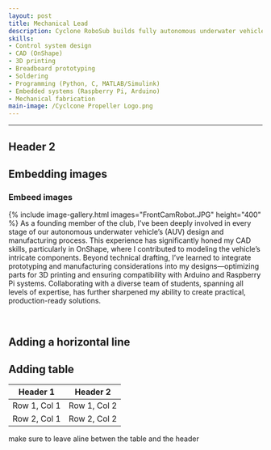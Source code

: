 ```yaml
---
layout: post
title: Mechanical Lead
description: Cyclone RoboSub builds fully autonomous underwater vehicles (AUVs) for international competition and research, empowering students to master robotics at UC Davis. As Mechanical Lead, I designed the control system and derived critical propulsion equations to ensure precise underwater performance. I also developed a torpedo launcher, ball dropper, and internal housing structure, enhancing the AUV’s functionality. Beyond the vehicle, I created 'RoboCart,' a bike-towable trailer that streamlines transport to competition sites. Off the workshop floor, I collaborated with our PR team to secure sponsorships, raising over $12,000 to fuel our mission.
skills: 
- Control system design
- CAD (OnShape)
- 3D printing
- Breadboard prototyping
- Soldering
- Programming (Python, C, MATLAB/Simulink)
- Embedded systems (Raspberry Pi, Arduino)
- Mechanical fabrication
main-image: /Cyclcone Propeller Logo.png
---
```




---
## Header 2  


## Embedding images 

### Embeed images
{% include image-gallery.html images="FrontCamRobot.JPG" height="400" %} 
As a founding member of the club, I’ve been deeply involved in every stage of our autonomous underwater vehicle’s (AUV) design and manufacturing process. This experience has significantly honed my CAD skills, particularly in OnShape, where I contributed to modeling the vehicle’s intricate components. Beyond technical drafting, I’ve learned to integrate prototyping and manufacturing considerations into my designs—optimizing parts for 3D printing and ensuring compatibility with Arduino and Raspberry Pi systems. Collaborating with a diverse team of students, spanning all levels of expertise, has further sharpened my ability to create practical, production-ready solutions.

<br>

## Adding a horizontal line

## Adding table 

| Header 1 | Header 2 |
|----------|----------|
| Row 1, Col 1 | Row 1, Col 2 |
| Row 2, Col 1 | Row 2, Col 2 |

make sure to leave aline betwen the table and the header



